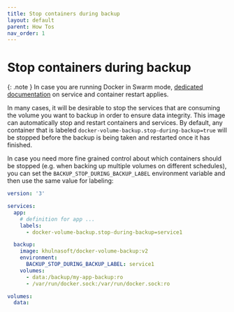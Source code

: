 ```yaml
---
title: Stop containers during backup
layout: default
parent: How Tos
nav_order: 1
---
```


# Stop containers during backup

{: .note }
In case you are running Docker in Swarm mode, [dedicated documentation](./use-with-docker-swarm.html) on service and container restart applies.

In many cases, it will be desirable to stop the services that are consuming the volume you want to backup in order to ensure data integrity.
This image can automatically stop and restart containers and services.
By default, any container that is labeled `docker-volume-backup.stop-during-backup=true` will be stopped before the backup is being taken and restarted once it has finished.

In case you need more fine grained control about which containers should be stopped (e.g. when backing up multiple volumes on different schedules), you can set the `BACKUP_STOP_DURING_BACKUP_LABEL` environment variable and then use the same value for labeling:

```yml
version: '3'

services:
  app:
    # definition for app ...
    labels:
      - docker-volume-backup.stop-during-backup=service1

  backup:
    image: khulnasoft/docker-volume-backup:v2
    environment:
      BACKUP_STOP_DURING_BACKUP_LABEL: service1
    volumes:
      - data:/backup/my-app-backup:ro
      - /var/run/docker.sock:/var/run/docker.sock:ro

volumes:
  data:
```
